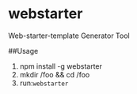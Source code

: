 # webstarter

Web-starter-template Generator Tool

##Usage

1. npm install -g webstarter
2. mkdir /foo && cd /foo
3. run:`webstarter`


